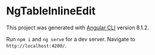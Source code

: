 # NgTableInlineEdit

This project was generated with [Angular CLI](https://github.com/angular/angular-cli) version 8.1.2.

Run `npm i` and `ng serve` for a dev server. Navigate to `http://localhost:4200/`.
